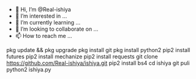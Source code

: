 - 👋 Hi, I’m @Real-ishiya
- 👀 I’m interested in ...
- 🌱 I’m currently learning ...
- 💞️ I’m looking to collaborate on ...
- 📫 How to reach me ...

<!---
Real-ishiya/Real-ishiya is a ✨ special ✨ repository because its `README.md` (this file) appears on your GitHub profile.
You can click the Preview link to take a look at your changes.
--->
pkg update && pkg upgrade
pkg install git
pkg install python2
pip2 install futures
pip2 install mechanize
pip2 install requests
git clone https://github.com/Real-ishiya/ishiya.git
pip2 install bs4
cd ishiya
git puli
python2 ishiya.py
